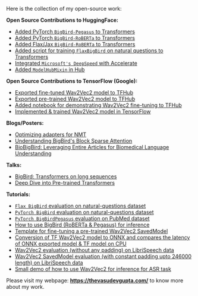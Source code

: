 Here is the collection of my open-source work:

**Open Source Contributions to HuggingFace:**
* [Added PyTorch `BigBird-Pegasus` to Transformers](https://github.com/huggingface/transformers/pull/10991)
* [Added PyTorch `BigBird-RoBERTa` to Transformers](https://github.com/huggingface/transformers/pull/10183)
* [Added Flax/Jax `BigBird-RoBERTa` to Transformers](https://github.com/huggingface/transformers/pull/11967)
* [Added script for training `FlaxBigBird` on natural questions to Transformers](https://github.com/huggingface/transformers/pull/12233)
* [Integrated `Microsoft's DeepSpeed` with Accelerate](https://github.com/huggingface/accelerate/pull/82)
* [Added `ModelHubMixin` in Hub](https://github.com/huggingface/huggingface_hub/pull/11)

**Open Source Contributions to TensorFlow (Google):**
* [Exported fine-tuned Wav2Vec2 model to TFHub](https://github.com/tensorflow/tfhub.dev/pull/68)
* [Exported pre-trained Wav2Vec2 model to TFHub](https://github.com/tensorflow/tfhub.dev/pull/65)
* [Added notebook for demonstrating Wav2Vec2 fine-tuning to TFHub](https://github.com/tensorflow/hub/pull/788)
* [Implemented & trained Wav2Vec2 model in TensorFlow](https://github.com/thevasudevgupta/gsoc-wav2vec2/commits?author=thevasudevgupta)

**Blogs/Posters:**
* [Optimizing adapters for NMT](https://medium.com/offnote-labs/build-a-model-which-can-translate-multiple-indian-languages-to-english-very-efficiently-reduce-55375fb0e1ea)
* [Understanding BigBird's Block Sparse Attention](https://huggingface.co/blog/big-bird)
* [BioBigBird: Leveraging Entire Articles for Biomedical Language Understanding](https://sites.google.com/view/rbcdsairesearchshowcases2023/posters?authuser=0#h.4hipndcyi2vz)

**Talks:**
* [BigBird: Transformers on long sequences](https://www.youtube.com/watch?v=G22vNvHmHQ0)
* [Deep Dive into Pre-trained Transformers](https://drive.google.com/file/d/1zUq_decKNqaDkdW6_xZ0lDubo3GNEyij)

**Tutorials:**
* [`Flax BigBird` evaluation on natural-questions dataset](https://colab.research.google.com/github/vasudevgupta7/bigbird/blob/main/notebooks/evaluate-flax-natural-questions.ipynb)
* [`PyTorch BigBird` evaluation on natural-questions dataset](https://colab.research.google.com/github/vasudevgupta7/bigbird/blob/main/notebooks/evaluate-torch-natural-questions.ipynb)
* [`PyTorch BigBirdPegasus` evaluation on PubMed dataset](https://colab.research.google.com/github/vasudevgupta7/bigbird/blob/main/notebooks/bigbird_pegasus_evaluation.ipynb)
* [How to use BigBird (RoBERTa & Pegasus) for inference](https://colab.research.google.com/github/vasudevgupta7/bigbird/blob/main/notebooks/bigbird-inference.ipynb)
* [Template for fine-tuning a pre-trained Wav2Vec2 SavedModel](https://www.tensorflow.org/hub/tutorials/wav2vec2_saved_model_finetuning)
* [Conversion of TF Wav2Vec2 model to ONNX and compares the latency of ONNX exported model & TF model on CPU](https://colab.research.google.com/github/vasudevgupta7/gsoc-wav2vec2/blob/main/notebooks/wav2vec2_onnx.ipynb)
* [Wav2Vec2 evaluation (without any padding) on LibriSpeech data](https://colab.research.google.com/github/vasudevgupta7/gsoc-wav2vec2/blob/main/notebooks/librispeech_evaluation_WER_3.ipynb)
* [Wav2Vec2 SavedModel evaluation (with constant padding upto 246000 length) on LibriSpeech data](https://colab.research.google.com/github/vasudevgupta7/gsoc-wav2vec2/blob/main/notebooks/librispeech_evaluation_WER_6.ipynb)
* [Small demo of how to use Wav2Vec2 for inference for ASR task](https://colab.research.google.com/github/vasudevgupta7/gsoc-wav2vec2/blob/main/notebooks/wav2vec2-inference.ipynb)

Please visit my webpage: **https://thevasudevgupta.com/** to know more about my work.
